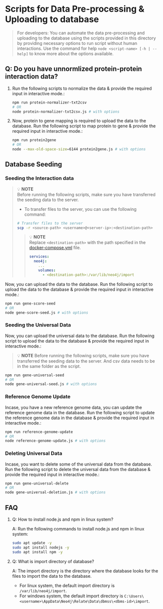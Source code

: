 # Scripts for Data Pre-processing & Uploading to database

> For developers:
> You can automate the data pre-processing and uploading to the database using the scripts provided in this directory by providing necessary options to run script without human interactions. Use the command for help `node <script-name> [-h | --help]` to know more about the options available.

## Q: Do you have unnormlized protein-protein interaction data?

1. Run the following scripts to normalize the data & provide the required input in interactive mode.:

   ```bash
   npm run protein-normalizer-txt2csv
   # OR
   node protein-normalizer-txt2csv.js # with options
   ```

2. Now, protein to gene mapping is required to upload the data to the database. Run the following script to map protein to gene & provide the required input in interactive mode.:

   ```bash
   npm run protein2gene
   # OR
   node --max-old-space-size=6144 protein2gene.js # with options
   ```

## Database Seeding

### Seeding the Interaction data

> 💡 **NOTE**  
> Before running the following scripts, make sure you have transferred the seeding data to the server.
>
> - To transfer files to the server, you can use the following command:
>
> ```bash
> # Transfer files to the server
> scp -r <source-path> <username>@<server-ip>:<destination-path>
> ```
>
> > 💡 **NOTE**  
> > Replace `<destination-path>` with the path specified in the [docker-compose.yml](../docker-compose.yml) file.
> >
> > ```yaml
> > services:
> >   neo4j:
> >     ...
> >     volumes:
> >       - <destination-path>:/var/lib/neo4j/import
> > ```
>

Now, you can upload the data to the database. Run the following script to upload the data to the database & provide the required input in interactive mode.:

```bash
npm run gene-score-seed
# OR
node gene-score-seed.js # with options
```

### Seeding the Universal Data

Now, you can upload the universal data to the database. Run the following script to upload the data to the database & provide the required input in interactive mode.:

> 💡 **NOTE**
> Before running the following scripts, make sure you have transferred the seeding data to the server. And csv data needs to be in the same folder as the script.

```bash
npm run gene-universal-seed
# OR
node gene-universal-seed.js # with options
```

### Reference Genome Update

Incase, you have a new reference genome data, you can update the reference genome data in the database. Run the following script to update the reference genome data in the database & provide the required input in interactive mode.:

```bash
npm run reference-genome-update
# OR
node reference-genome-update.js # with options
```

### Deleting Universal Data

Incase, you want to delete some of the universal data from the database. Run the following script to delete the universal data from the database & provide the required input in interactive mode.:

```bash
npm run gene-universal-delete
# OR
node gene-universal-deletion.js # with options
```

## FAQ

1. Q: How to install node.js and npm in linux system?

   A: Run the following commands to install node.js and npm in linux system:

   ```bash
   sudo apt update -y
   sudo apt install nodejs -y
   sudo apt install npm -y
   ```

2. Q: What is import directory of database?

   A: The import directory is the directory where the database looks for the files to import the data to the database.
   - For linux system, the default import directory is `/var/lib/neo4j/import`.
   - For windows system, the default import directory is `C:\Users\<username>\AppData\Neo4j\Relate\Data\dbmss\<dbms-id>\import`.
